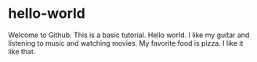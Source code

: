 # hello-world
Welcome to Github. This is a basic tutorial.
Hello world. I like my guitar and listening to music and watching movies.
My favorite food is pizza. I like it like that. 
